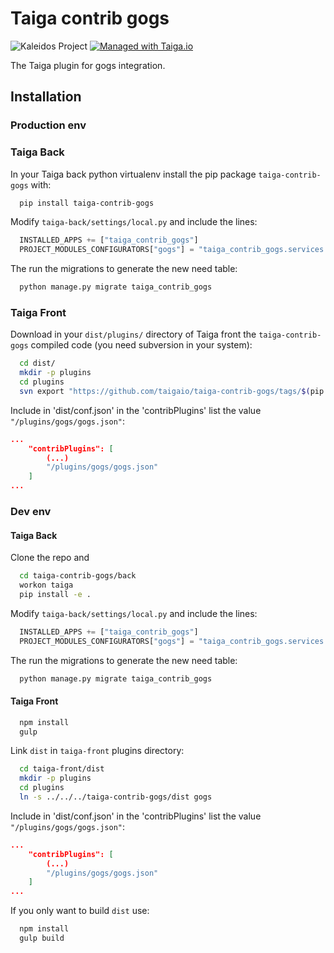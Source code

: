 Taiga contrib gogs
==================

![Kaleidos Project](http://kaleidos.net/static/img/badge.png "Kaleidos Project")
[![Managed with Taiga.io](https://taiga.io/media/support/attachments/article-22/banner-gh.png)](https://taiga.io "Managed with Taiga.io")

The Taiga plugin for gogs integration.

Installation
------------
### Production env

### Taiga Back

In your Taiga back python virtualenv install the pip package `taiga-contrib-gogs` with:

```bash
  pip install taiga-contrib-gogs
```

Modify `taiga-back/settings/local.py` and include the lines:

```python
  INSTALLED_APPS += ["taiga_contrib_gogs"]
  PROJECT_MODULES_CONFIGURATORS["gogs"] = "taiga_contrib_gogs.services.get_or_generate_config"
```

The run the migrations to generate the new need table:

```bash
  python manage.py migrate taiga_contrib_gogs
```

### Taiga Front

Download in your `dist/plugins/` directory of Taiga front the `taiga-contrib-gogs` compiled code (you need subversion in your system):

```bash
  cd dist/
  mkdir -p plugins
  cd plugins
  svn export "https://github.com/taigaio/taiga-contrib-gogs/tags/$(pip show taiga-contrib-gogs | awk '/^Version: /{print $2}')/front/dist" "gogs"
```

Include in 'dist/conf.json' in the 'contribPlugins' list the value `"/plugins/gogs/gogs.json"`:

```json
...
    "contribPlugins": [
        (...)
        "/plugins/gogs/gogs.json"
    ]
...
```

### Dev env

#### Taiga Back

Clone the repo and

```bash
  cd taiga-contrib-gogs/back
  workon taiga
  pip install -e .
```

Modify `taiga-back/settings/local.py` and include the lines:

```python
  INSTALLED_APPS += ["taiga_contrib_gogs"]
  PROJECT_MODULES_CONFIGURATORS["gogs"] = "taiga_contrib_gogs.services.get_or_generate_config"
```

The run the migrations to generate the new need table:

```bash
  python manage.py migrate taiga_contrib_gogs
```

#### Taiga Front

```bash
  npm install
  gulp
```

Link `dist` in `taiga-front` plugins directory:

```bash
  cd taiga-front/dist
  mkdir -p plugins
  cd plugins
  ln -s ../../../taiga-contrib-gogs/dist gogs
```

Include in 'dist/conf.json' in the 'contribPlugins' list the value `"/plugins/gogs/gogs.json"`:

```json
...
    "contribPlugins": [
        (...)
        "/plugins/gogs/gogs.json"
    ]
...
```

If you only want to build `dist` use:

```bash
  npm install
  gulp build
```
